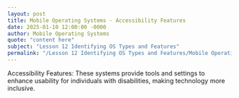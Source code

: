 ```yaml
---
layout: post
title: Mobile Operating Systems - Accessibility Features
date: 2025-01-10 12:00:00 -0000
author: Mobile Operating Systems
quote: "content here"
subject: "Lesson 12 Identifying OS Types and Features"
permalink: "/Lesson 12 Identifying OS Types and Features/Mobile Operating Systems/Mobile Operating Systems - Accessibility Features"
---
```


Accessibility Features: These systems provide tools and settings to enhance usability for individuals with disabilities, making technology more inclusive.
